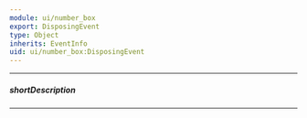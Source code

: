 ```yaml
---
module: ui/number_box
export: DisposingEvent
type: Object
inherits: EventInfo
uid: ui/number_box:DisposingEvent
---
```

---
##### shortDescription
<!-- Description goes here -->

---
<!-- Description goes here -->